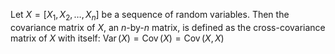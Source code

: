 Let $X = [X_1, X_2, \ldots, X_n]$ be a sequence of random variables.
Then the covariance matrix of $X$, an $n$-by-$n$ matrix, is defined as
the cross-covariance matrix of $X$ with itself:
$\operatorname{Var}(X) = \operatorname{Cov}(X) = \operatorname{Cov}(X, X)$
